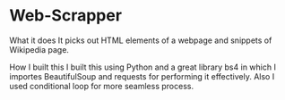 # Web-Scrapper

What it does
It picks out HTML elements of a webpage and snippets of Wikipedia page.

How I built this
I built this using Python and a great library bs4 in which I importes BeautifulSoup and requests for performing it effectively. Also I used conditional loop for more seamless process.

